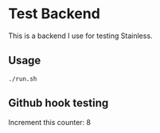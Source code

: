 # Test Backend

This is a backend I use for testing Stainless.

## Usage

```
./run.sh
```

## Github hook testing

Increment this counter: 8
